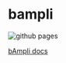 # bampli

![github pages](https://github.com/bampli/docs/workflows/github%20pages/badge.svg)

[bAmpli docs](https://bampli.github.io/docs/)
